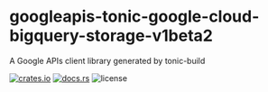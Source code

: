 # googleapis-tonic-google-cloud-bigquery-storage-v1beta2

A Google APIs client library generated by tonic-build

[![crates.io](https://img.shields.io/crates/v/googleapis-tonic-google-cloud-bigquery-storage-v1beta2)](https://crates.io/crates/googleapis-tonic-google-cloud-bigquery-storage-v1beta2)
[![docs.rs](https://img.shields.io/docsrs/googleapis-tonic-google-cloud-bigquery-storage-v1beta2)](https://docs.rs/googleapis-tonic-google-cloud-bigquery-storage-v1beta2)
![license](https://img.shields.io/crates/l/googleapis-tonic-google-cloud-bigquery-storage-v1beta2)
